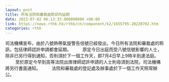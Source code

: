 ```yaml
---
layout: post
title: 所有法院和審裁處聆訊均延期
date: 2022-07-02 06:13:33.000000000 +08:00
link: https://news.rthk.hk/rthk/ch/component/k2/1655795-20220702.htm
categories: rthk
---
```


司法機構宣布，由於八號熱帶氣旋警告信號已經發出，今日所有法院和審裁處的聆訊，包括律師認許申請都會延期。
　　 
原定今日出庭而受八號信號影響的人士，除非已另行得到通知，否則須於下一個工作天，即7月4日早上9時半到達法庭。
　　 
至於原定今早到高等法院出席律師認許申請的人士則毋須到法院，司法機構將另行書面通知。
　　 
法院和審裁處的登記處及辦事處於下一個工作天照常辦公。
